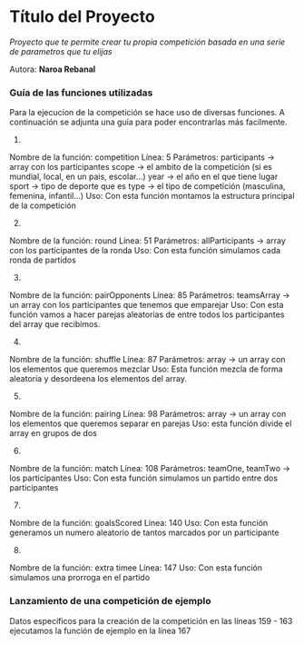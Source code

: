 
# Título del Proyecto

_Proyecto que te permite crear tu propia competición basada en una serie de parametros que tu elijas_

Autora: **Naroa Rebanal** 


### Guía de las funciones utilizadas 

Para la ejecucíon de la competición se hace uso de diversas funciones. A continuación se adjunta una guía para poder encontrarlas más facilmente.

1.
Nombre de la función: competition
Línea: 5
Parámetros:
    participants -> array con los participantes
    scope -> el ambito de la competición (si es mundial, local, en un pais, escolar...)
    year -> el año en el que tiene lugar
    sport -> tipo de deporte que es
    type -> el tipo de competición (masculina, femenina, infantil...)
Uso: Con esta función montamos la estructura principal de la competición

2. 
Nombre de la función: round
Línea: 51
Parámetros: allParticipants -> array con los participantes de la ronda
Uso: Con esta función simulamos cada ronda de partidos

3. 
Nombre de la función: pairOpponents
Línea: 85
Parámetros: teamsArray -> un array con los participantes que tenemos que emparejar 
Uso: Con esta función vamos a hacer parejas aleatorias de entre todos los participantes del array que recibimos.

4. 
Nombre de la función: shuffle
Línea: 87
Parámetros: array -> un array con los elementos que queremos mezclar
Uso: Esta función mezcla de forma aleatoria y desordeena los elementos del array.

5.
Nombre de la función: pairing
Línea:  98
Parámetros: array -> un array con los elementos que queremos separar en parejas
Uso: esta función divide el array en grupos de dos 

6.
Nombre de la función: match
Línea: 108
Parámetros: teamOne, teamTwo -> los participantes
Uso: Con esta función simulamos un partido entre dos participantes

7.
Nombre de la función: goalsScored
Línea: 140
Uso: Con esta función generamos un numero aleatorio de tantos marcados por un participante

8.
Nombre de la función: extra timee
Línea: 147
Uso: Con esta función simulamos una prorroga en el partido



### Lanzamiento de una competición de ejemplo

Datos específicos para la creación de la competición en las líneas 159 - 163
ejecutamos la función de ejemplo en la línea 167

